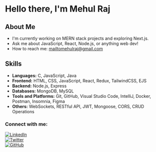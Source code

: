 # Hello there, I'm Mehul Raj

## About Me

- I'm currently working on MERN stack projects and exploring Next.js.
- Ask me about JavaScript, React, Node.js, or anything web dev!
- How to reach me: [mailtomehulraj@gmail.com](mailto:mailtomehulraj@gmail.com)

## Skills

- **Languages:** C, JavaScript, Java
- **Frontend:** HTML, CSS, JavaScript, React, Redux, TailwindCSS, EJS
- **Backend:** Node.js, Express
- **Databases:** MongoDB, MySQL
- **Tools and Platforms:** Git, GitHub, Visual Studio Code, IntelliJ, Docker, Postman, Insomnia, Figma
- **Others:** WebSockets, RESTful API, JWT, Mongoose, CORS, CRUD Operations
### Connect with me:

[![LinkedIn](https://img.shields.io/badge/LinkedIn-MehulRaj-blue?logo=linkedin)](https://linkedin.com/in/mhvats)  
[![Twitter](https://img.shields.io/badge/Twitter-@MehulRaj-blue?logo=twitter)](https://twitter.com/mhvatsa)  
[![GitHub](https://img.shields.io/badge/GitHub-MehulRaj-black?logo=github)](https://github.com/mehulraj11)
